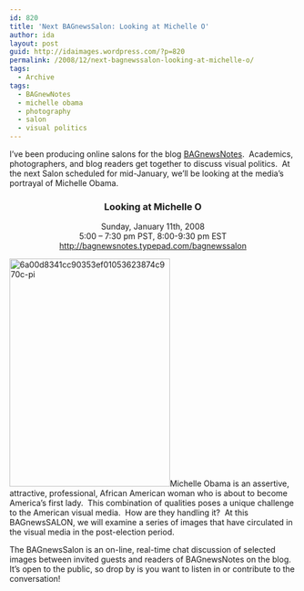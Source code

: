 ```yaml
---
id: 820
title: 'Next BAGnewsSalon: Looking at Michelle O'
author: ida
layout: post
guid: http://idaimages.wordpress.com/?p=820
permalink: /2008/12/next-bagnewssalon-looking-at-michelle-o/
tags:
  - Archive
tags:
  - BAGnewNotes
  - michelle obama
  - photography
  - salon
  - visual politics
---
```

<p style="text-align:left;">
  I&#8217;ve been producing online salons for the blog <a href="http://www.bagnewsnotes.com/">BAGnewsNotes</a>.  Academics, photographers, and blog readers get together to discuss visual politics.  At the next Salon scheduled for mid-January, we&#8217;ll be looking at the media&#8217;s portrayal of Michelle Obama.
</p>

<p style="text-align:left;">
  <h3 style="text-align:center;">
    Looking at Michelle O
  </h3>
  
  <p style="text-align:center;">
    Sunday, January 11th, 2008<br /> 5:00 &#8211; 7:30 pm PST, 8:00-9:30 pm EST<br /> <a href="http://bagnewsnotes.typepad.com/bagnewssalon">http://bagnewsnotes.typepad.com/bagnewssalon</a>
  </p>
  
  <p>
    <img class="aligncenter size-full wp-image-821" title="6a00d8341cc90353ef01053623874c970c-pi" src="http://idaimages.files.wordpress.com/2008/12/6a00d8341cc90353ef01053623874c970c-pi.png" alt="6a00d8341cc90353ef01053623874c970c-pi" width="282" height="400" />Michelle Obama is an assertive, attractive, professional, African American woman who is about to become America&#8217;s first lady.  This combination of qualities poses a unique challenge to the American visual media.  How are they handling it?  At this BAGnewsSALON, we will examine a series of images that have circulated in the visual media in the post-election period.
  </p>
  
  <p>
    The BAGnewsSalon is an on-line, real-time chat discussion of selected images between invited guests and readers of BAGnewsNotes on the blog.  It&#8217;s open to the public, so drop by is you want to listen in or contribute to the conversation!
  </p>